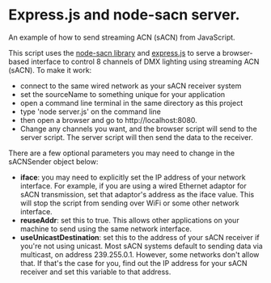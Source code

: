 # Express.js and node-sacn server. 

An example of how to send streaming ACN (sACN) from JavaScript. 

This script uses the [node-sacn library](https://www.npmjs.com/package/sacn) and [express.js](https://expressjs.com) to serve a browser-based interface to control 8 channels of DMX lighting using  streaming ACN (sACN). To make it work:
*  connect to the same wired network as your sACN receiver system
* set the sourceName to something unique for your application
* open a command line terminal in the same directory as this project
* type 'node server.js'  on the command line
* then open a browser and go to  http://localhost:8080. 
* Change any channels you want, and the browser script will send to the server script. The server script will then send the data to the receiver.

There are a few optional parameters you may need to change 
in the sACNSender object below:
* **iface**: you may need to explicitly set the IP address of your network interface. For example, if you are using a wired Ethernet adaptor for sACN transmission, set that adaptor's address as the iface value. This will stop the script from sending over WiFi or some other network interface. 
* **reuseAddr**: set this to true. This allows other applications on your machine to send using the same network interface.
* **useUnicastDestination**: set this to the address of your sACN receiver if you're not using unicast. Most sACN systems default to sending data via multicast, on address 239.255.0.1. However, some networks don't allow that. If that's the case for you, find out the IP address for your sACN receiver and set this variable to that address.  
